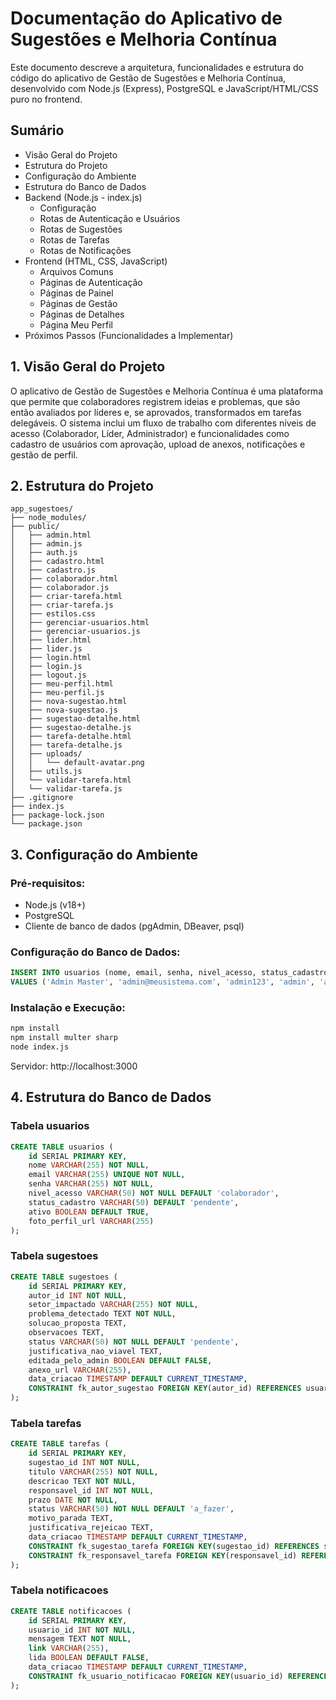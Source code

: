 # Documentação do Aplicativo de Sugestões e Melhoria Contínua

Este documento descreve a arquitetura, funcionalidades e estrutura do código do aplicativo de Gestão de Sugestões e Melhoria Contínua, desenvolvido com Node.js (Express), PostgreSQL e JavaScript/HTML/CSS puro no frontend.

## Sumário
- Visão Geral do Projeto
- Estrutura do Projeto
- Configuração do Ambiente
- Estrutura do Banco de Dados
- Backend (Node.js - index.js)
  - Configuração
  - Rotas de Autenticação e Usuários
  - Rotas de Sugestões
  - Rotas de Tarefas
  - Rotas de Notificações
- Frontend (HTML, CSS, JavaScript)
  - Arquivos Comuns
  - Páginas de Autenticação
  - Páginas de Painel
  - Páginas de Gestão
  - Páginas de Detalhes
  - Página Meu Perfil
- Próximos Passos (Funcionalidades a Implementar)

## 1. Visão Geral do Projeto

O aplicativo de Gestão de Sugestões e Melhoria Contínua é uma plataforma que permite que colaboradores registrem ideias e problemas, que são então avaliados por líderes e, se aprovados, transformados em tarefas delegáveis. O sistema inclui um fluxo de trabalho com diferentes níveis de acesso (Colaborador, Líder, Administrador) e funcionalidades como cadastro de usuários com aprovação, upload de anexos, notificações e gestão de perfil.

## 2. Estrutura do Projeto

```
app_sugestoes/
├── node_modules/         
├── public/               
│   ├── admin.html
│   ├── admin.js
│   ├── auth.js           
│   ├── cadastro.html
│   ├── cadastro.js
│   ├── colaborador.html
│   ├── colaborador.js
│   ├── criar-tarefa.html
│   ├── criar-tarefa.js
│   ├── estilos.css       
│   ├── gerenciar-usuarios.html
│   ├── gerenciar-usuarios.js
│   ├── lider.html
│   ├── lider.js
│   ├── login.html
│   ├── login.js
│   ├── logout.js         
│   ├── meu-perfil.html
│   ├── meu-perfil.js     
│   ├── nova-sugestao.html
│   ├── nova-sugestao.js
│   ├── sugestao-detalhe.html
│   ├── sugestao-detalhe.js
│   ├── tarefa-detalhe.html
│   ├── tarefa-detalhe.js
│   ├── uploads/          
│   │   └── default-avatar.png 
│   ├── utils.js          
│   └── validar-tarefa.html
│   └── validar-tarefa.js
├── .gitignore            
├── index.js              
├── package-lock.json     
└── package.json          
```

## 3. Configuração do Ambiente

### Pré-requisitos:
- Node.js (v18+)
- PostgreSQL
- Cliente de banco de dados (pgAdmin, DBeaver, psql)

### Configuração do Banco de Dados:
```sql
INSERT INTO usuarios (nome, email, senha, nivel_acesso, status_cadastro, ativo)
VALUES ('Admin Master', 'admin@meusistema.com', 'admin123', 'admin', 'aprovado', TRUE);
```

### Instalação e Execução:
```bash
npm install
npm install multer sharp
node index.js
```

Servidor: http://localhost:3000

## 4. Estrutura do Banco de Dados

### Tabela usuarios
```sql
CREATE TABLE usuarios (
    id SERIAL PRIMARY KEY,
    nome VARCHAR(255) NOT NULL,
    email VARCHAR(255) UNIQUE NOT NULL,
    senha VARCHAR(255) NOT NULL,
    nivel_acesso VARCHAR(50) NOT NULL DEFAULT 'colaborador',
    status_cadastro VARCHAR(50) DEFAULT 'pendente',
    ativo BOOLEAN DEFAULT TRUE,
    foto_perfil_url VARCHAR(255)
);
```

### Tabela sugestoes
```sql
CREATE TABLE sugestoes (
    id SERIAL PRIMARY KEY,
    autor_id INT NOT NULL,
    setor_impactado VARCHAR(255) NOT NULL,
    problema_detectado TEXT NOT NULL,
    solucao_proposta TEXT,
    observacoes TEXT,
    status VARCHAR(50) NOT NULL DEFAULT 'pendente',
    justificativa_nao_viavel TEXT,
    editada_pelo_admin BOOLEAN DEFAULT FALSE,
    anexo_url VARCHAR(255),
    data_criacao TIMESTAMP DEFAULT CURRENT_TIMESTAMP,
    CONSTRAINT fk_autor_sugestao FOREIGN KEY(autor_id) REFERENCES usuarios(id) ON DELETE RESTRICT
);
```

### Tabela tarefas
```sql
CREATE TABLE tarefas (
    id SERIAL PRIMARY KEY,
    sugestao_id INT NOT NULL,
    titulo VARCHAR(255) NOT NULL,
    descricao TEXT NOT NULL,
    responsavel_id INT NOT NULL,
    prazo DATE NOT NULL,
    status VARCHAR(50) NOT NULL DEFAULT 'a_fazer',
    motivo_parada TEXT,
    justificativa_rejeicao TEXT,
    data_criacao TIMESTAMP DEFAULT CURRENT_TIMESTAMP,
    CONSTRAINT fk_sugestao_tarefa FOREIGN KEY(sugestao_id) REFERENCES sugestoes(id) ON DELETE RESTRICT,
    CONSTRAINT fk_responsavel_tarefa FOREIGN KEY(responsavel_id) REFERENCES usuarios(id) ON DELETE RESTRICT
);
```

### Tabela notificacoes
```sql
CREATE TABLE notificacoes (
    id SERIAL PRIMARY KEY,
    usuario_id INT NOT NULL,
    mensagem TEXT NOT NULL,
    link VARCHAR(255),
    lida BOOLEAN DEFAULT FALSE,
    data_criacao TIMESTAMP DEFAULT CURRENT_TIMESTAMP,
    CONSTRAINT fk_usuario_notificacao FOREIGN KEY(usuario_id) REFERENCES usuarios(id) ON DELETE CASCADE
);
```
